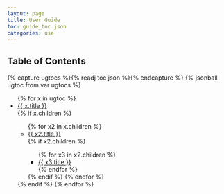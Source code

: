 ```yaml
---
layout: page
title: User Guide
toc: guide_toc.json
categories: use
---
```


## Table of Contents

{% capture ugtocs %}{% readj toc.json %}{% endcapture %}
{% jsonball ugtoc from var ugtocs %}

<div id="ug_toc_lists">
<ul>
{% for x in ugtoc %}
	<li><a class='toc' href="{{ x.file }}">{{ x.title }}</a></li>
	{% if x.children %}
		<ul>
		{% for x2 in x.children %}
			<li><a class='toc' href="{{ x2.file }}">{{ x2.title }}</a></li>
			{% if x2.children %}
				<ul>
				{% for x3 in x2.children %}
					<li><a class='toc' href="{{ x3.file }}">{{ x3.title }}</a></li>
				{% endfor %}
				</ul>
			{% endif %}
		{% endfor %}
		</ul>
	{% endif %}
{% endfor %} 
</ul>
</div>
